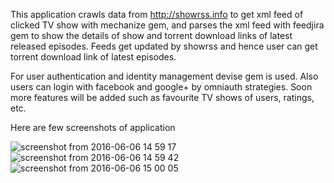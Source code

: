 This application crawls data from http://showrss.info to get xml feed of clicked TV show with mechanize gem, and parses the xml feed with feedjira gem to show the details of show and torrent download links of latest released episodes. Feeds get updated by showrss and hence user can get torrent download link of latest episodes.

For user authentication and identity management devise gem is used. Also users can login with facebook and google+ by omniauth strategies. Soon more features will be added such as favourite TV shows of users, ratings, etc.

Here are few screenshots of application

![screenshot from 2016-06-06 14 59 17](https://cloud.githubusercontent.com/assets/10467245/15818305/4fafade0-2bfa-11e6-9717-140f4ec94f36.png)
![screenshot from 2016-06-06 14 59 42](https://cloud.githubusercontent.com/assets/10467245/15818306/4fb450ca-2bfa-11e6-94c8-5870175bf77d.png)
![screenshot from 2016-06-06 15 00 05](https://cloud.githubusercontent.com/assets/10467245/15818307/4fc32a28-2bfa-11e6-9e8a-bfcd7061abc2.png)
